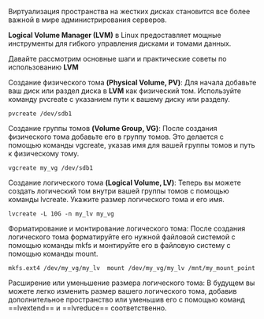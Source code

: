 Виртуализация пространства на жестких дисках становится все более важной в мире администрирования серверов. 

**Logical Volume Manager (LVM)** в Linux предоставляет мощные инструменты для гибкого управления дисками и томами данных.

Давайте рассмотрим основные шаги и практические советы по использованию **LVM**

Создание физического тома **(Physical Volume, PV)**: Для начала добавьте ваш диск или раздел диска в **LVM** как физический том. Используйте команду pvcreate с указанием пути к вашему диску или разделу.

`pvcreate /dev/sdb1`
  
Создание группы томов **(Volume Group, VG)**: После создания физического тома добавьте его в группу томов. Это делается с помощью команды vgcreate, указав имя для вашей группы томов и путь к физическому тому.

`vgcreate my_vg /dev/sdb1`
  
Создание логического тома **(Logical Volume, LV)**: Теперь вы можете создать логический том внутри вашей группы томов с помощью команды lvcreate. Укажите размер логического тома и его имя.

`lvcreate -L 10G -n my_lv my_vg`
  
Форматирование и монтирование логического тома: После создания логического тома форматируйте его нужной файловой системой с помощью команды mkfs и монтируйте его в файловую систему с помощью команды mount.

`mkfs.ext4 /dev/my_vg/my_lv  mount /dev/my_vg/my_lv /mnt/my_mount_point`
  
Расширение или уменьшение размера логического тома: В будущем вы можете легко изменить размер вашего логического тома, добавив дополнительное пространство или уменьшив его с помощью команд ==lvextend== и ==lvreduce== соответственно.